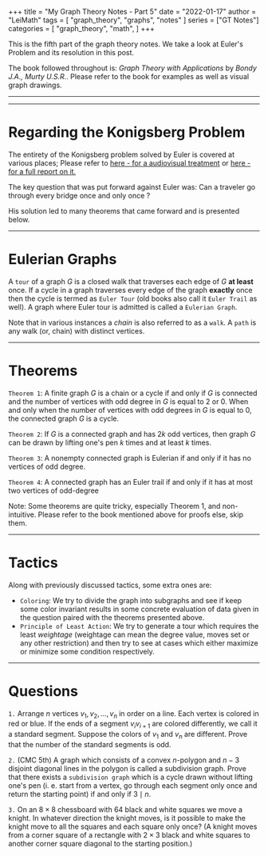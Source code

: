 +++
title = "My Graph Theory Notes - Part 5"
date = "2022-01-17"
author = "LeiMath"
tags = [
    "graph_theory",
    "graphs",
    "notes"
]
series = ["GT Notes"]
categories = [
    "graph_theory",
    "math",
]
+++

This is the fifth part of the graph theory notes. We take a look at Euler's Problem and its resolution in this post.

The book followed throughout is: _Graph Theory with Applications_ by _Bondy J.A., Murty U.S.R._. Please refer to the book for examples as well as visual graph drawings.

---
---

# Regarding the Konigsberg Problem

The entirety of the Konigsberg problem solved by Euler is covered at various places; Please refer to [here - for a audiovisual treatment](https://www.youtube.com/watch?v=nZwSo4vfw6c) or [here - for a full report on it.](https://www.maa.org/press/periodicals/convergence/leonard-eulers-solution-to-the-konigsberg-bridge-problem)

The key question that was put forward against Euler was: Can a traveler go through every bridge once and only once ?

His solution led to many theorems that came forward and is presented below.

---

# Eulerian Graphs

A `tour` of a graph $G$ is a closed walk that traverses each edge of $G$ **at least** once.
If a cycle in a graph traverses every edge of the graph **exactly** once then the cycle is termed as `Euler Tour` (old books also call it `Euler Trail` as well).
A graph where Euler tour is admitted is called a `Eulerian Graph`.

Note that in various instances a _chain_ is also referred to as a `walk`.
A `path` is any walk (or, chain) with distinct vertices.

---

# Theorems

`Theorem 1`: A finite graph $G$ is a chain or a cycle if and only if $G$ is connected and the number of vertices with odd degree in $G$ is equal to $2$ or $0$. When and only when the number of vertices with odd degrees in $G$ is equal to $0$, the connected graph $G$ is a cycle.

`Theorem 2`: If $G$ is a connected graph and has $2k$ odd vertices, then graph $G$ can be drawn by lifting one's pen $k$ times and at least $k$ times.

`Theorem 3`: A nonempty connected graph is Eulerian if and only if it has 
no vertices of odd degree.

`Theorem 4`: A connected graph has an Euler trail if and only if it has at 
most two vertices of odd-degree

Note: Some theorems are quite tricky, especially Theorem 1, and non-intuitive. Please refer to the book mentioned above for proofs else, skip them.

---

# Tactics

Along with previously discussed tactics, some extra ones are:

* `Coloring`: We try to divide the graph into subgraphs and see if keep some color invariant results in some concrete evaluation of data given in the question paired with the theorems presented above.
* `Principle of Least Action`: We try to generate a tour which requires the least _weightage_ (weightage can mean the degree value, moves set or any other restriction) and then try to see at cases which either maximize or minimize some condition respectively.

---

# Questions

`1.` Arrange $n$ vertices $v_{1}, v_{2}, \ldots, v_{n}$ in order on a line. Each vertex is colored in red or blue. If the ends of a segment $v_{i} v_{i+1}$ are colored differently, we call it a standard segment. Suppose the colors of $v_{1}$ and $v_{n}$ are different. Prove that the number of the standard segments is odd.

`2.` (CMC 5th) A graph which consists of a convex $n$-polygon and $n-3$ disjoint diagonal lines in the polygon is called a subdivision graph.
Prove that there exists a `subdivision graph` which is a cycle drawn without lifting one's pen (i. e. start from a vertex, go through each segment only once and return the starting point) if and only if $3 \mid n$. 

`3.` On an $8 \times 8$ chessboard with 64 black and white squares we move a knight. In whatever direction the knight moves, is it possible to make the knight move to all the squares and each square only once? (A knight moves from a corner square of a rectangle with $2 \times 3$ black and white squares to another corner square diagonal to the starting position.)